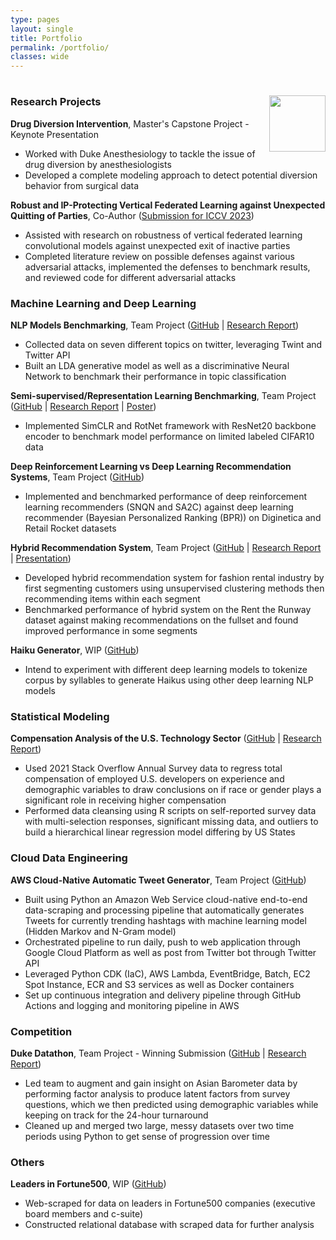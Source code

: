 ```yaml
---
type: pages
layout: single
title: Portfolio
permalink: /portfolio/
classes: wide
---
```

#  <img width=90 align="right" src="https://upload.wikimedia.org/wikipedia/commons/thumb/e/e6/Duke_University_logo.svg/1024px-Duke_University_logo.svg.png">

### Research Projects
**Drug Diversion Intervention**, Master's Capstone Project - Keynote Presentation
- Worked with Duke Anesthesiology to tackle the issue of drug diversion by anesthesiologists
- Developed a complete modeling approach to detect potential diversion behavior from surgical data

**Robust and IP-Protecting Vertical Federated Learning against Unexpected Quitting of Parties**, Co-Author ([Submission for ICCV 2023]())
- Assisted with research on robustness of vertical federated learning convolutional models against unexpected exit of inactive parties
- Completed literature review on possible defenses against various adversarial attacks, implemented the defenses to benchmark results, and reviewed code for different adversarial attacks

### Machine Learning and Deep Learning

**NLP Models Benchmarking**, Team Project ([GitHub](https://github.com/dai-anna/Duke-NLP-FinalProject) | [Research Report](https://github.com/dai-anna/Duke-NLP-FinalProject/blob/main/report/report_submission_flat.pdf))
- Collected data on seven different topics on twitter, leveraging Twint and Twitter API
- Built an LDA generative model as well as a discriminative Neural Network to benchmark their performance in topic classification

**Semi-supervised/Representation Learning Benchmarking**, Team Project ([GitHub](https://github.com/dai-anna/SemiSupervisedBenchmarking) | [Research Report](https://github.com/dai-anna/SemiSupervisedBenchmarking/blob/main/report/ECE661_Final_Project.pdf) | [Poster](https://github.com/dai-anna/SemiSupervisedBenchmarking/blob/main/poster/ECE661%20Poster_RepLearning.pdf))
- Implemented SimCLR and RotNet framework with ResNet20 backbone encoder to benchmark model performance on limited labeled CIFAR10 data

**Deep Reinforcement Learning vs Deep Learning Recommendation Systems**, Team Project ([GitHub](https://github.com/dai-anna/DRLvsDLrecommenders))
- Implemented and benchmarked performance of deep reinforcement learning recommenders (SNQN and SA2C) against deep learning recommender (Bayesian Personalized Ranking (BPR)) on Diginetica and Retail Rocket datasets

**Hybrid Recommendation System**, Team Project ([GitHub](https://github.com/dai-anna/RenttheRunwayRecommendations) | [Research Report](https://github.com/dai-anna/RenttheRunwayRecommendations/blob/main/report/RTRRecommendationsFinalReport.pdf) | [Presentation](https://youtu.be/PzAVR38oM6Y))
- Developed hybrid recommendation system for fashion rental industry by first segmenting customers using unsupervised clustering methods then recommending items within each segment
- Benchmarked performance of hybrid system on the Rent the Runway dataset against making recommendations on the fullset and found improved performance in some segments

**Haiku Generator**, WIP ([GitHub](https://github.com/dai-anna/DeepLearning-HaikuGenerator))
- Intend to experiment with different deep learning models to tokenize corpus by syllables to generate Haikus using other deep learning NLP models


### Statistical Modeling 
**Compensation Analysis of the U.S. Technology Sector** ([GitHub](https://github.com/dai-anna/StackOverflow2021Survey-RegressionAnalysis) | [Research Report](https://github.com/dai-anna/StackOverflow2021Survey-RegressionAnalysis/blob/main/30_results/final_report.pdf))
- Used 2021 Stack Overflow Annual Survey data to regress total compensation of employed U.S. developers on experience and demographic variables to draw conclusions on if race or gender plays a significant role in receiving higher compensation
- Performed data cleansing using R scripts on self-reported survey data with multi-selection responses, significant missing data, and outliers to build a hierarchical linear regression model differing by US States

### Cloud Data Engineering
**AWS Cloud-Native Automatic Tweet Generator**, Team Project ([GitHub](https://github.com/dai-anna/AWSCloud-TweetGenerator))
- Built using Python an Amazon Web Service cloud-native end-to-end data-scraping and processing pipeline that automatically generates Tweets for currently trending hashtags with machine learning model (Hidden Markov and N-Gram model)
- Orchestrated pipeline to run daily, push to web application through Google Cloud Platform as well as post from Twitter bot through Twitter API
- Leveraged Python CDK (IaC), AWS Lambda, EventBridge, Batch, EC2 Spot Instance, ECR and S3 services as well as Docker containers
- Set up continuous integration and delivery pipeline through GitHub Actions and logging and monitoring pipeline in AWS

### Competition
**Duke Datathon**, Team Project - Winning Submission ([GitHub](https://github.com/unsupervisedlearner1123/Duke-Datathon-2021) | [Research Report](https://github.com/unsupervisedlearner1123/Duke-Datathon-2021/blob/main/40_docs/Report_final.pdf))
- Led team to augment and gain insight on Asian Barometer data by performing factor analysis to produce latent factors from survey questions, which we then predicted using demographic variables while keeping on track for the 24-hour turnaround
- Cleaned up and merged two large, messy datasets over two time periods using Python to get sense of progression over time

### Others
**Leaders in Fortune500**, WIP ([GitHub](https://github.com/dai-anna/Leadership-in-Fortune500))
- Web-scraped for data on leaders in Fortune500 companies (executive board members and c-suite)
- Constructed relational database with scraped data for further analysis
